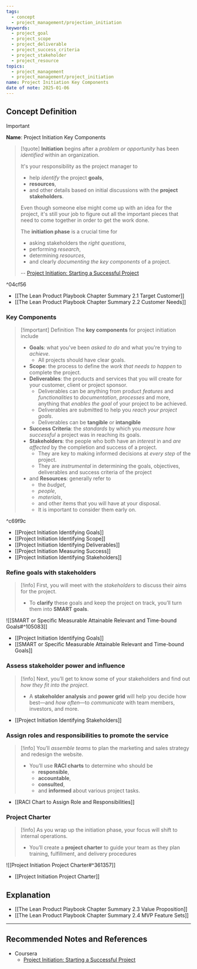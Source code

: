 ```yaml
---
tags:
  - concept
  - project_management/projection_initiation
keywords:
  - project_goal
  - project_scope
  - project_deliverable
  - project_success_criteria
  - project_stakeholder
  - project_resource
topics:
  - project_management
  - project_management/project_initiation
name: Project Initiation Key Components
date of note: 2025-01-06
---
```


## Concept Definition

>[!important]
>**Name**: Project Initiation Key Components

>[!quote]
>**Initiation** begins after a *problem or opportunity* has been *identified* within an organization.
>
>It's your responsibility as the project manager to 
>- help *identify* the project **goals**, 
>- **resources**, 
>- and other details based on initial discussions with the **project stakeholders**. 
>
>Even though someone else might come up with an idea for the project, it's still your job to figure out all the important pieces that need to come together in order to get the work done.
>  
>  
>The **initiation phase** is a crucial time for
>- asking stakeholders the *right questions*, 
>- performing *research*, 
>- determining *resources*, 
>- and clearly *documenting the key components* of a project.  
>  
>  
>-- [Project Initiation: Starting a Successful Project](https://www.coursera.org/learn/project-initiation-google/home/welcome)  

^04cf56

- [[The Lean Product Playbook Chapter Summary 2.1 Target Customer]]
- [[The Lean Product Playbook Chapter Summary 2.2 Customer Needs]]

### Key Components

>[!important] Definition
>The **key components** for project initiation include
>- **Goals**: what you've been *asked to do* and what you're trying to *achieve*.
>	- All projects should have clear goals.
>- **Scope**: the process to define the *work that needs to happen* to complete the project.
>- **Deliverables**:  the products and services that you will create for your customer, client or project sponsor.
>	- Deliverables can be anything from product *features* and *functionalities* to *documentation*, *processes* and more, anything that *enables the goal* of your project to be achieved.
>	- Deliverables are submitted to help you *reach your project goals*.
>	- Deliverables can be **tangible** or **intangible**
>- **Success Criteria**: the *standards* by which you *measure* *how successful* a project was in reaching its goals.
>- **Stakeholders**:  the people who both have an *interest* in and *are affected* by the completion and success of a project.
>	- They are key to making informed decisions at *every step* of the project.
>	- They are *instrumental* in determining the goals, objectives, deliverables and success criteria of the project
>- and **Resources**: generally refer to 
>	- the *budget*, 
>	- *people*, 
>	- *materials*, 
>	- and other items that you will have at your disposal.
>	- It is important to consider them early on.

^c69f9c


- [[Project Initiation Identifying Goals]]
- [[Project Initiation Identifying Scope]]
- [[Project Initiation Identifying Deliverables]]
- [[Project Initiation Measuring Success]]
- [[Project Initiation Identifying Stakeholders]]

### Refine goals with stakeholders

>[!info]
>First, you will meet with the *stakeholders* to discuss their aims for the project. 
>- To **clarify** these goals and keep the project on track, you’ll turn them into **SMART goals**.

![[SMART or Specific Measurable Attainable Relevant and Time-bound Goals#^105083]]


- [[Project Initiation Identifying Goals]]
- [[SMART or Specific Measurable Attainable Relevant and Time-bound Goals]]

### Assess stakeholder power and influence

>[!info]
>Next, you’ll get to know some of your stakeholders and find out *how they fit into the project*. 
>- A **stakeholder analysis** and **power grid** will help you decide how best—and *how often*—to *communicate* with team members, investors, and more.

- [[Project Initiation Identifying Stakeholders]]

### Assign roles and responsibilities to promote the service

>[!info]
>You’ll *assemble teams* to plan the marketing and sales strategy and redesign the website. 
>- You’ll use **RACI charts** to determine who should be 
>	- **responsible**, 
>	- **accountable**, 
>	- **consulted**, 
>	- and **informed** about various project tasks.

- [[RACI Chart to Assign Role and Responsibilities]]


### Project Charter

>[!info]
>As you wrap up the initiation phase, your focus will shift to internal operations. 
>- You’ll create a **project charter** to guide your team as they plan training, fulfillment, and delivery procedures

![[Project Initiation Project Charter#^361357]]

- [[Project Initiation Project Charter]]


## Explanation


- [[The Lean Product Playbook Chapter Summary 2.3 Value Proposition]]
- [[The Lean Product Playbook Chapter Summary 2.4 MVP Feature Sets]]



-----------
##  Recommended Notes and References

- Coursera
	- [Project Initiation: Starting a Successful Project](https://www.coursera.org/learn/project-initiation-google/home/welcome)